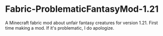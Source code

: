 # Fabric-ProblematicFantasyMod-1.21
A Minecraft fabric mod about unfair fantasy creatures for version 1.21.
First time making a mod. If it's problematic, I do apologize.
